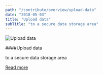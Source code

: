 ```yaml
---
path: "/contribute/overview/upload-data"
date: "2018-05-03"
title: "Upload data"
subTitle: "to a secure data storage area"
---
```


![Upload data](/_images/upload-data.png)

####Upload data

to a secure data storage area

[Read more](/contribute/overview/overview)

